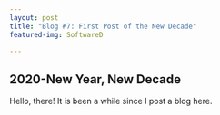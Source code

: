 ```yaml
---
layout: post
title: "Blog #7: First Post of the New Decade"
featured-img: SoftwareD

---
```

## 2020-New Year, New Decade

Hello, there! It is been a while since I post a blog here.

